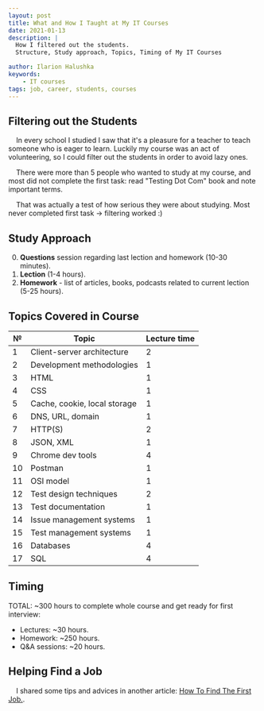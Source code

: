 ```yaml
---
layout: post
title: What and How I Taught at My IT Courses
date: 2021-01-13
description: |
  How I filtered out the students.
  Structure, Study approach, Topics, Timing of My IT Courses

author: Ilarion Halushka
keywords:
    - IT courses
tags: job, career, students, courses
---
```


## Filtering out the Students
&nbsp;&nbsp;&nbsp; In every school I studied I saw that it's a pleasure for a teacher to teach someone who is eager to learn. 
Luckily my course was an act of volunteering, so I could filter out the students in order to avoid lazy ones.

&nbsp;&nbsp;&nbsp; There were more than 5 people who wanted to study at my course,
and most did not complete the first task: 
read "Testing Dot Com" book and note important terms.

&nbsp;&nbsp;&nbsp; That was actually a test of how serious they were about studying. 
Most never completed first task -> filtering worked :)

## Study Approach

0. **Questions** session regarding last lection and homework (10-30 minutes).
1. **Lection** (1-4 hours).
2. **Homework** - list of articles, books, podcasts related to current lection (5-25 hours).

## Topics Covered in Course

№ | Topic | Lecture time
--- | --- | ---
1 | Client-server architecture | 2
2 | Development methodologies | 1
3 | HTML | 1
4 | CSS | 1
5 | Cache, cookie, local storage | 1
6 | DNS, URL, domain | 1
7 | HTTP(S) | 2
8 | JSON, XML | 1
9 | Chrome dev tools | 4
10 | Postman | 1
11 | OSI model | 1
12 | Test design techniques | 2
13 | Test documentation | 1
14 | Issue management systems | 1
15 | Test management systems | 1
16 | Databases | 4
17 | SQL | 4

## Timing

TOTAL: ~300 hours to complete whole course and get ready for first interview:

* Lectures: ~30 hours.
* Homework: ~250 hours.
* Q&A sessions: ~20 hours.

## Helping Find a Job

&nbsp;&nbsp;&nbsp; I shared some tips and advices in another article:
<a target="_blank" href="/How-To-Find-The-First-Job">How To Find The First Job.</a>.









